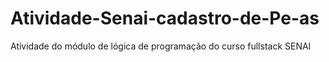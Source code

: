 # Atividade-Senai-cadastro-de-Pe-as
Atividade do módulo de lógica de programação do curso fullstack SENAI
